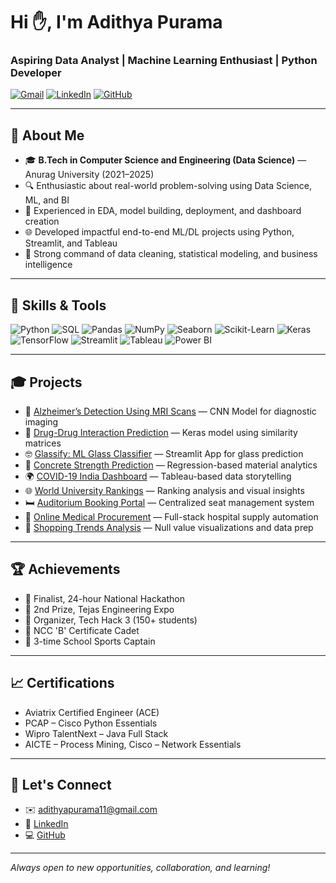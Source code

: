 # Hi ✋, I'm Adithya Purama

### Aspiring Data Analyst | Machine Learning Enthusiast | Python Developer

[![Gmail](https://img.shields.io/badge/Gmail-D14836?style=flat-square\&logo=gmail\&logoColor=white)](mailto:adithyapurama11@gmail.com)
[![LinkedIn](https://img.shields.io/badge/LinkedIn-0077B5?style=flat-square\&logo=linkedin\&logoColor=white)](https://linkedin.com/in/adithya-purama-0b9010269)
[![GitHub](https://img.shields.io/badge/GitHub-181717?style=flat-square\&logo=github\&logoColor=white)](https://github.com/adithyapurama)

---

## 🧠 About Me

* 🎓 **B.Tech in Computer Science and Engineering (Data Science)** — Anurag University (2021–2025)
* 🔍 Enthusiastic about real-world problem-solving using Data Science, ML, and BI
* 🎯 Experienced in EDA, model building, deployment, and dashboard creation
* 🌐 Developed impactful end-to-end ML/DL projects using Python, Streamlit, and Tableau
* 📝 Strong command of data cleaning, statistical modeling, and business intelligence

---

## 💪 Skills & Tools

![Python](https://img.shields.io/badge/Python-3776AB?style=flat\&logo=python\&logoColor=white)
![SQL](https://img.shields.io/badge/SQL-336791?style=flat\&logo=mysql\&logoColor=white)
![Pandas](https://img.shields.io/badge/Pandas-150458?style=flat\&logo=pandas)
![NumPy](https://img.shields.io/badge/NumPy-013243?style=flat\&logo=numpy\&logoColor=white)
![Seaborn](https://img.shields.io/badge/Seaborn-4B8BBE?style=flat\&logo=python\&logoColor=white)
![Scikit-Learn](https://img.shields.io/badge/Scikit--Learn-F7931E?style=flat\&logo=scikit-learn\&logoColor=white)
![Keras](https://img.shields.io/badge/Keras-D00000?style=flat\&logo=keras\&logoColor=white)
![TensorFlow](https://img.shields.io/badge/TensorFlow-FF6F00?style=flat\&logo=tensorflow\&logoColor=white)
![Streamlit](https://img.shields.io/badge/Streamlit-FF4B4B?style=flat\&logo=streamlit\&logoColor=white)
![Tableau](https://img.shields.io/badge/Tableau-E97627?style=flat\&logo=tableau\&logoColor=white)
![Power BI](https://img.shields.io/badge/Power_BI-F2C811?style=flat\&logo=powerbi\&logoColor=black)

---

## 🎓 Projects

* 🧠 [Alzheimer’s Detection Using MRI Scans](https://github.com/adithyapurama/Alzheimers-Detection-Model) — CNN Model for diagnostic imaging
* 💊 [Drug-Drug Interaction Prediction](https://github.com/adithyapurama/Drug-Drug-Interaction-Prediction) — Keras model using similarity matrices
* 🤓 [Glassify: ML Glass Classifier](https://github.com/adithyapurama/-Glassify-ML-Based-Glass-Type-Classifier) — Streamlit App for glass prediction
* 🏢 [Concrete Strength Prediction](https://github.com/adithyapurama/Concrete_Data_info_analysis) — Regression-based material analytics
* 🌍 [COVID-19 India Dashboard](https://github.com/adithyapurama/Covid-19-in-India-Dashboard-with-Tableau-) — Tableau-based data storytelling
* 🌐 [World University Rankings](https://github.com/adithyapurama/World-University-Rankings_analysis) — Ranking analysis and visual insights
* 🛏️ [Auditorium Booking Portal](https://github.com/adithyapurama/Booking-Portal) — Centralized seat management system
* 🏥 [Online Medical Procurement](https://github.com/adithyapurama/Online-Medical-Procurement-System) — Full-stack hospital supply automation
* 🍭 [Shopping Trends Analysis](https://github.com/adithyapurama/shopping_null_values) — Null value visualizations and data prep

---

## 🏆 Achievements

* 🥈 Finalist, 24-hour National Hackathon
* 🥇 2nd Prize, Tejas Engineering Expo
* 🚀 Organizer, Tech Hack 3 (150+ students)
* 📄 NCC 'B' Certificate Cadet
* 🏀 3-time School Sports Captain

---

## 📈 Certifications

* Aviatrix Certified Engineer (ACE)
* PCAP – Cisco Python Essentials
* Wipro TalentNext – Java Full Stack
* AICTE – Process Mining, Cisco – Network Essentials

---

## 📢 Let's Connect

* ✉️ [adithyapurama11@gmail.com](mailto:adithyapurama11@gmail.com)
* 👤 [LinkedIn](https://linkedin.com/in/adithya-purama-0b9010269)
* 💻 [GitHub](https://github.com/adithyapurama)

---

*Always open to new opportunities, collaboration, and learning!*
